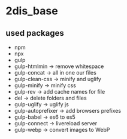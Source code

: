 # 2dis_base

## used packages

- npm
- npx
- gulp
- gulp-htmlmin -> remove whitespace
- gulp-concat -> all in one our files
- gulp-clean-css -> minify and uglify
- gulp-minify -> minify css
- gulp-rev -> add cache names for file
- del -> delete folders and files
- gulp-uglify -> uglify js
- gulp-autoprefixer -> add browsers prefixes
- gulp-babel -> es6 to es5
- gulp-connect -> livereload server
- gulp-webp -> convert images to WebP